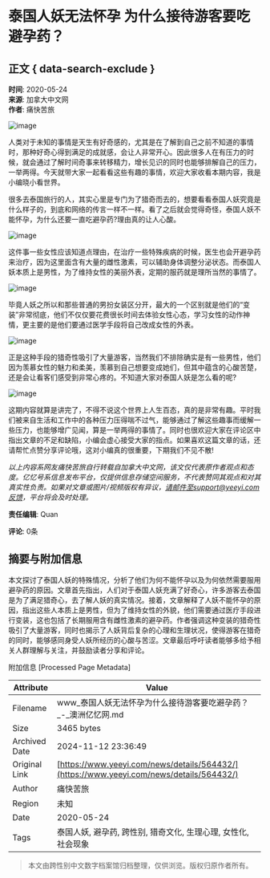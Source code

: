 # 泰国人妖无法怀孕 为什么接待游客要吃避孕药？

## 正文 { data-search-exclude }


**时间**: 2020-05-24  
**来源**: 加拿大中文网  
**作者**: 痛快苦旅

![image](https://assets.zhayieye.com/news/data/article/2020_05_25/93b44bff0335017508c647d70aa6e70e.png?x-oss-process=image/resize,w_650,m_lfit)

人类对于未知的事情是天生有好奇感的，尤其是在了解到自己之前不知道的事情时，那种好奇心得到满足的成就感，会让人非常开心。因此很多人在有压力的时候，就会通过了解时间奇事来转移精力，增长见识的同时也能够排解自己的压力，一举两得。今天就带大家一起看看这些有趣的事情，欢迎大家收看本期内容，我是小编晓小看世界。

很多去泰国旅行的人，其实心里是专门为了猎奇而去的，想要看看泰国人妖究竟是什么样子的，到底和网络的传言一样不一样。看了之后就会觉得奇怪，泰国人妖不能怀孕，为什么还要一直吃避孕药?理由真的让人心酸。

![image](https://assets.zhayieye.com/news/data/article/2020_05_25/f001e21f9f4df99fc0700316f05c546b.png?x-oss-process=image/resize,w_650,m_lfit)

这件事一些女性应该知道点理由，在治疗一些特殊疾病的时候，医生也会开避孕药来治疗，因为这里面含有大量的雌性激素，可以辅助身体调整分泌状态。而泰国人妖本质上是男性，为了维持女性的美丽外表，定期的服药就是理所当然的事情了。

![image](https://assets.zhayieye.com/news/data/article/2020_05_25/c7bfef331b05d3ba9c43098a1a59e864.png?x-oss-process=image/resize,w_650,m_lfit)

毕竟人妖之所以和那些普通的男扮女装区分开，最大的一个区别就是他们的“变装”非常彻底，他们不仅仅要花费很长时间去体验女性心态，学习女性的动作神情，更主要的是他们要通过医学手段将自己改成女性的外表。

![image](https://assets.zhayieye.com/news/data/article/2020_05_25/bfae8763ac973121917a735dcb3c8023.png?x-oss-process=image/resize,w_650,m_lfit)

正是这种手段的猎奇性吸引了大量游客，当然我们不排除确实是有一些男性，他们因为羡慕女性的魅力和柔美，羡慕到自己想要变成她们，但其中蕴含的心酸苦楚，还是会让看客们感受到非常心疼的。不知道大家对泰国人妖是怎么看的呢?

![image](https://assets.zhayieye.com/news/data/article/2020_05_25/2d8e7695c604e5bc4b7ea77bf094b541.png?x-oss-process=image/resize,w_650,m_lfit)

这期内容就算是讲完了，不得不说这个世界上人生百态，真的是非常有趣。平时我们被来自生活和工作中的各种压力压得喘不过气，能够通过了解这些趣事而缓解一些压力，也能够增广见闻，算是一举两得的事情了。同时也很欢迎大家在评论区中指出文章的不足和缺陷，小编会虚心接受大家的指点。如果喜欢这篇文章的话，还请帮忙点赞分享评论哦，这对小编真的很重要，下期我们不见不散!

*以上内容系网友痛快苦旅自行转载自加拿大中文网，该文仅代表原作者观点和态度。亿忆号系信息发布平台，仅提供信息存储空间服务，不代表赞同其观点和对其真实性负责。如果对文章或图片/视频版权有异议，请邮件至support@yeeyi.com反馈，平台将会及时处理。*

**责任编辑**: Quan

**评论**: 0条

## 摘要与附加信息

<!-- tcd_abstract -->
本文探讨了泰国人妖的特殊情况，分析了他们为何不能怀孕以及为何依然需要服用避孕药的原因。文章首先指出，人们对于泰国人妖充满了好奇心，许多游客去泰国是为了满足猎奇心，去了解人妖的真实情况。接着，文章解释了人妖不能怀孕的原因，指出这些人本质上是男性，但为了维持女性的外貌，他们需要通过医疗手段进行变装，这也包括了长期服用含有雌性激素的避孕药。作者强调这种变装的猎奇性吸引了大量游客，同时也揭示了人妖背后复杂的心理和生理状况，使得游客在猎奇的同时，能够感同身受人妖所经历的心酸与苦涩。文章最后呼吁读者能够多给予相关人群理解与关注，并鼓励读者分享和评论。
<!-- tcd_abstract_end -->

附加信息 [Processed Page Metadata]

| Attribute       | Value                                  |
|-----------------|----------------------------------------|
| Filename        | www_泰国人妖无法怀孕为什么接待游客要吃避孕药？_-_澳洲亿忆网.md                             |
| Size            | 3465 bytes                           |
| Archived Date   | 2024-11-12 23:36:49                             |
| Original Link   | [https://www.yeeyi.com/news/details/564432/](https://www.yeeyi.com/news/details/564432/)                       |
| Author          | 痛快苦旅                               |
| Region          | 未知                               |
| Date            | 2020-05-24                                 |
| Tags            | 泰国人妖, 避孕药, 跨性别, 猎奇文化, 生理心理, 女性化, 社会现象                                 |
>
> 本文由跨性别中文数字档案馆归档整理，仅供浏览。版权归原作者所有。
>